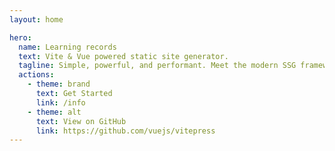 ```yaml
---
layout: home

hero:
  name: Learning records
  text: Vite & Vue powered static site generator.
  tagline: Simple, powerful, and performant. Meet the modern SSG framework you've always wanted.
  actions:
    - theme: brand
      text: Get Started
      link: /info
    - theme: alt
      text: View on GitHub
      link: https://github.com/vuejs/vitepress
---
```

